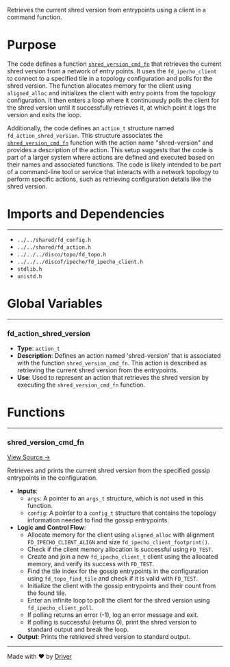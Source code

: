 <!--------------------------------------------------------------------------------->
<!-- IMPORTANT: This file is auto-generated by Driver (https://driver.ai). -------->
<!-- Manual edits may be overwritten on future commits. --------------------------->
<!--------------------------------------------------------------------------------->

Retrieves the current shred version from entrypoints using a client in a command function.

# Purpose
The code defines a function [`shred_version_cmd_fn`](<#shred_version_cmd_fn>) that retrieves the current shred version from a network of entry points. It uses the `fd_ipecho_client` to connect to a specified tile in a topology configuration and polls for the shred version. The function allocates memory for the client using `aligned_alloc` and initializes the client with entry points from the topology configuration. It then enters a loop where it continuously polls the client for the shred version until it successfully retrieves it, at which point it logs the version and exits the loop.

Additionally, the code defines an `action_t` structure named `fd_action_shred_version`. This structure associates the [`shred_version_cmd_fn`](<#shred_version_cmd_fn>) function with the action name "shred-version" and provides a description of the action. This setup suggests that the code is part of a larger system where actions are defined and executed based on their names and associated functions. The code is likely intended to be part of a command-line tool or service that interacts with a network topology to perform specific actions, such as retrieving configuration details like the shred version.
# Imports and Dependencies

---
- `../../shared/fd_config.h`
- `../../shared/fd_action.h`
- `../../../disco/topo/fd_topo.h`
- `../../../discof/ipecho/fd_ipecho_client.h`
- `stdlib.h`
- `unistd.h`


# Global Variables

---
### fd\_action\_shred\_version
- **Type**: ``action_t``
- **Description**: Defines an action named 'shred-version' that is associated with the function `shred_version_cmd_fn`. This action is described as retrieving the current shred version from the entrypoints.
- **Use**: Used to represent an action that retrieves the shred version by executing the `shred_version_cmd_fn` function.


# Functions

---
### shred\_version\_cmd\_fn<!-- {{#callable:shred_version_cmd_fn}} -->
[View Source →](<../../../../../../src/app/firedancer/commands/shred_version.c#L10>)

Retrieves and prints the current shred version from the specified gossip entrypoints in the configuration.
- **Inputs**:
    - `args`: A pointer to an `args_t` structure, which is not used in this function.
    - `config`: A pointer to a `config_t` structure that contains the topology information needed to find the gossip entrypoints.
- **Logic and Control Flow**:
    - Allocate memory for the client using `aligned_alloc` with alignment `FD_IPECHO_CLIENT_ALIGN` and size `fd_ipecho_client_footprint()`.
    - Check if the client memory allocation is successful using `FD_TEST`.
    - Create and join a new `fd_ipecho_client_t` client using the allocated memory, and verify its success with `FD_TEST`.
    - Find the tile index for the gossip entrypoints in the configuration using `fd_topo_find_tile` and check if it is valid with `FD_TEST`.
    - Initialize the client with the gossip entrypoints and their count from the found tile.
    - Enter an infinite loop to poll the client for the shred version using `fd_ipecho_client_poll`.
    - If polling returns an error (-1), log an error message and exit.
    - If polling is successful (returns 0), print the shred version to standard output and break the loop.
- **Output**: Prints the retrieved shred version to standard output.



---
Made with ❤️ by [Driver](https://www.driver.ai/)